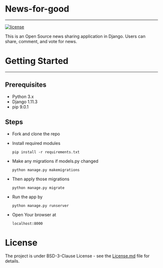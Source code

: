 # News-for-good
---
[![license](https://img.shields.io/badge/licence-BSD--3--Clause-brightgreen.svg)]()

This is an Open Source news sharing application in Django.
Users can share, comment, and vote for news.

# Getting Started
---
## Prerequisites

* Python 3.x
* Django 1.11.3
* pip 9.0.1

## Steps
 * Fork and clone the repo

 * Install required modules

   ```pip install -r requirements.txt```

 * Make any migrations if models.py changed

   ```python manage.py makemigrations```

* Then apply those migrations

   ```python manage.py migrate```

* Run the app by

  ```python manage.py runserver```

* Open Your browser at

  ```localhost:8000```

# License
The project is under BSD-3-Clause License - see the [License.md](https://github.com/thecodinghub/news-for-good/blob/master/LICENSE) file for details.
